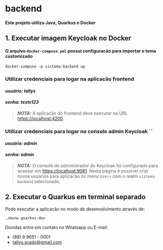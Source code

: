 # backend
#### Este projeto utiliza Java, Quarkus e Docker
## 1. Executar imagem Keycloak no Docker
#### O arquivo `docker-compose.yml` possui configuracão para importar o tema customizado
```shell script
docker-compose -p sistema-backend up
```
### Utilizar credenciais para logar na aplicacão frontend
#### **_usuário: tallys_**
#### **_senha: teste123_**
> **_NOTA:_**  A aplicacão do frontend deve executar na URL <https://localhost:4200>.

### Utilizar credenciais para logar no console admin Keycloak ``
#### **_usuário: admin_**
#### **_senha: admin_**
> **_NOTA:_**  O console de administrador do Keycloak foi configurado para acessar em <https://localhost:9081>. Nesta 
> página é possível criar novos usuários para aplicacão no menu `Users` com o realm `sistema-backend` selecionado.

## 2. Executar o Quarkus em terminal separado

Pode executar a aplicacão no modo de desenvolvimento através de:

```shell script
./mvnw quarkus:dev
```

Dúvidas entre em contato no Whatsapp ou E-mail:
- (88) 9 9651 - 0001
- tallys.prado@gmail.com
